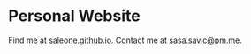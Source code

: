 # Personal Website
Find me at [saleone.github.io](https://saleone.github.io).
Contact me at [sasa.savic@pm.me](mailto://sasa.savic@pm.me).
